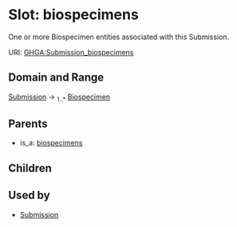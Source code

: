 
# Slot: biospecimens


One or more Biospecimen entities associated with this Submission.

URI: [GHGA:Submission_biospecimens](https://w3id.org/GHGA/Submission_biospecimens)


## Domain and Range

[Submission](Submission.md) &#8594;  <sub>1..\*</sub> [Biospecimen](Biospecimen.md)

## Parents

 *  is_a: [biospecimens](biospecimens.md)

## Children


## Used by

 * [Submission](Submission.md)
